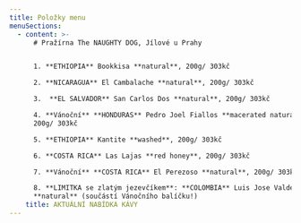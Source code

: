 ```yaml
---
title: Položky menu
menuSections:
  - content: >-
      # Pražírna The NAUGHTY DOG, Jílové u Prahy


      1. **ETHIOPIA** Bookkisa **natural**, 200g/ 303kč

      2. **NICARAGUA** El Cambalache **natural**, 200g/ 303kč

      3.  **EL SALVADOR** San Carlos Dos **natural**, 200g/ 303kč

      4. **Vánoční** **HONDURAS** Pedro Joel Fiallos **macerated natural**,
      200g/ 303kč

      5. **ETHIOPIA** Kantite **washed**, 200g/ 303kč

      6. **COSTA RICA** Las Lajas **red honey**, 200g/ 303kč

      7. **Vánoční** **COSTA RICA** El Perezoso **natural**, 200g/ 303kč

      8. **LIMITKA se zlatým jezevčíkem**: **COLOMBIA** Luis Jose Valdes
      **natural** (součástí Vánočního balíčku!)
    title: AKTUÁLNÍ NABÍDKA KÁVY
---
```


